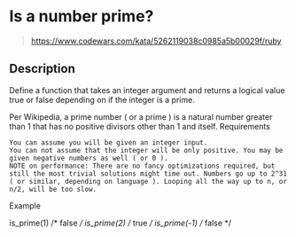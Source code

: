 # Is a number prime?

> https://www.codewars.com/kata/5262119038c0985a5b00029f/ruby

## Description

Define a function that takes an integer argument and returns a logical value true or false depending on if the integer is a prime.

Per Wikipedia, a prime number ( or a prime ) is a natural number greater than 1 that has no positive divisors other than 1 and itself.
Requirements

    You can assume you will be given an integer input.
    You can not assume that the integer will be only positive. You may be given negative numbers as well ( or 0 ).
    NOTE on performance: There are no fancy optimizations required, but still the most trivial solutions might time out. Numbers go up to 2^31 ( or similar, depending on language ). Looping all the way up to n, or n/2, will be too slow.

Example

is_prime(1)  /* false */
is_prime(2)  /* true  */
is_prime(-1) /* false */

